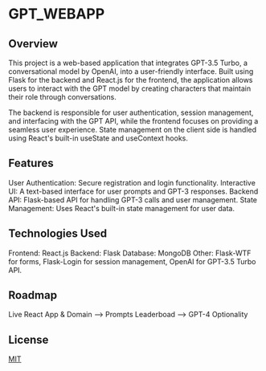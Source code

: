 # GPT_WEBAPP

## Overview
This project is a web-based application that integrates GPT-3.5 Turbo, a conversational model by OpenAI, into a user-friendly interface. Built using Flask for the backend and React.js for the frontend, the application allows users to interact with the GPT model by creating characters that maintain their role through conversations.

The backend is responsible for user authentication, session management, and interfacing with the GPT API, while the frontend focuses on providing a seamless user experience. State management on the client side is handled using React's built-in useState and useContext hooks.

## Features
User Authentication: Secure registration and login functionality.
Interactive UI: A text-based interface for user prompts and GPT-3 responses.
Backend API: Flask-based API for handling GPT-3 calls and user management.
State Management: Uses React's built-in state management for user data.

## Technologies Used
Frontend: React.js
Backend: Flask
Database: MongoDB
Other: Flask-WTF for forms, Flask-Login for session management, OpenAI for GPT-3.5 Turbo API.

## Roadmap

Live React App & Domain --> Prompts Leaderboad --> GPT-4 Optionality

## License

[MIT](https://choosealicense.com/licenses/mit/)
